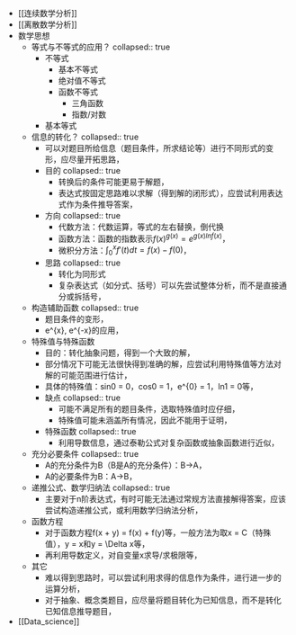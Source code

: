 - [[连续数学分析]]
- [[离散数学分析]]
- 数学思想
	- 等式与不等式的应用？
	  collapsed:: true
		- 不等式
			- 基本不等式
			- 绝对值不等式
			- 函数不等式
				- 三角函数
				- 指数/对数
		- 基本等式
	- 信息的转化？
	  collapsed:: true
		- 可以对题目所给信息（题目条件，所求结论等）进行不同形式的变形，应尽量开拓思路，
		- 目的
		  collapsed:: true
			- 转换后的条件可能更易于解题，
			- 表达式按固定思路难以求解（得到解的闭形式），应尝试利用表达式作为条件推导答案，
		- 方向
		  collapsed:: true
			- 代数方法：代数运算，等式的左右替换，倒代换
			- 函数方法：函数的指数表示${f(x)}^{g(x)} = e^{g(x)lnf(x)}$，
			- 微积分方法：$\int _{0}^{x} f'(t) dt = f(x) - f(0)$，
		- 思路
		  collapsed:: true
			- 转化为同形式
			- 复杂表达式（如分式、括号）可以先尝试整体分析，而不是直接通分或拆括号，
	- 构造辅助函数
	  collapsed:: true
		- 题目条件的变形，
		- e^{x}, e^{-x}的应用，
	- 特殊值与特殊函数
		- 目的：转化抽象问题，得到一个大致的解，
		- 部分情况下可能无法很快得到准确的解，应尝试利用特殊值等方法对解的可能范围进行估计，
		- 具体的特殊值：sin0 = 0，cos0 = 1，e^{0} = 1，ln1 = 0等，
		- 缺点
		  collapsed:: true
			- 可能不满足所有的题目条件，选取特殊值时应仔细，
			- 特殊值可能未涵盖所有情况，因此不能用于证明，
		- 特殊函数
		  collapsed:: true
			- 利用导数信息，通过泰勒公式对复杂函数或抽象函数进行近似，
	- 充分必要条件
	  collapsed:: true
		- A的充分条件为B（B是A的充分条件）：B→A，
		- A的必要条件为B：A→B，
	- 递推公式、数学归纳法
	  collapsed:: true
		- 主要对于n阶表达式，有时可能无法通过常规方法直接解得答案，应该尝试构造递推公式，或利用数学归纳法分析，
	- 函数方程
		- 对于函数方程f(x + y) = f(x) + f(y)等，一般方法为取x = C（特殊值），y = x和y = \Delta x等，
		- 再利用导数定义，对自变量x求导/求极限等，
	- 其它
		- 难以得到思路时，可以尝试利用求得的信息作为条件，进行进一步的运算分析，
		- 对于抽象、概念类题目，应尽量将题目转化为已知信息，而不是转化已知信息推导题目，
- [[Data_science]]